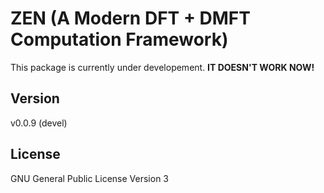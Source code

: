 # ZEN (A Modern DFT + DMFT Computation Framework)

This package is currently under developement. **IT DOESN'T WORK NOW!**

## Version

v0.0.9 (devel)

## License

GNU General Public License Version 3
